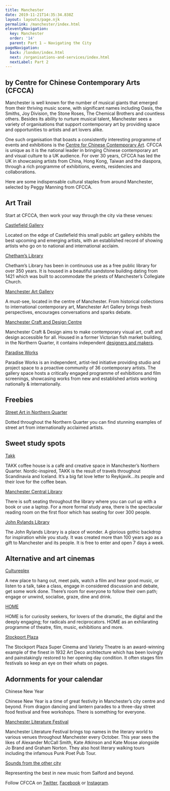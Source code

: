 ```yaml
---
title: Manchester
date: 2019-11-21T14:35:34.838Z
layout: layouts/page.njk
permalink: /manchester/index.html
eleventyNavigation:
  key: Manchester
  order: '14'
  parent: Part 1 – Navigating the City
pageNavigation:
  back: /london/index.html
  next: /organisations-and-services/index.html
  nextLabel: Part 2
---
```

## by Centre for Chinese Contemporary Arts (CFCCA)

Manchester is well known for the number of musical giants that emerged from their thriving music scene, with significant names including Oasis, the Smiths, Joy Division, the Stone Roses, The Chemical Brothers and countless others. Besides its ability to nurture musical talent, Manchester sees a variety of organisations that support contemporary art by providing space and opportunities to artists and art lovers alike.

One such organisation that boasts a consistently interesting programme of events and exhibitions is the [Centre for Chinese Contemporary Art](https://www.artrabbit.com/organisations/cfcca-centre-for-chinese-contemporary-art). CFCCA is unique as it is the national leader in bringing Chinese contemporary art and visual culture to a UK audience. For over 30 years, CFCCA has led the UK in showcasing artists from China, Hong Kong, Taiwan and the diaspora, through a rich programme of exhibitions, events, residencies and collaborations.

Here are some indispensable cultural staples from around Manchester, selected by Peggy Manning from CFCCA.

## Art Trail

Start at CFCCA, then work your way through the city via these venues:

[Castlefield Gallery](https://www.artrabbit.com/organisations/castlefield-gallery)

Located on the edge of Castlefield this small public art gallery exhibits the best upcoming and emerging artists, with an established record of showing artists who go on to national and international acclaim.

[Chetham’s Library](https://www.artrabbit.com/organisations/chethams-library)

Chetham’s Library has been in continuous use as a free public library for over 350 years. It is housed in a beautiful sandstone building dating from 1421 which was built to accommodate the priests of Manchester’s Collegiate Church.

[Manchester Art Gallery](https://www.artrabbit.com/organisations/manchester-art-gallery)

A must-see, located in the centre of Manchester. From historical collections to international contemporary art, Manchester Art Gallery brings fresh perspectives, encourages conversations and sparks debate.

[Manchester Craft and Design Centre](https://www.artrabbit.com/organisations/manchester-craft-and-design-centre)

Manchester Craft & Design aims to make contemporary visual art, craft and design accessible for all. Housed in a former Victorian fish market building, in the Northern Quarter, it contains independent [designers and makers](http://www.craftanddesign.com/artists). 

[Paradise Works](https://www.artrabbit.com/organisations/paradise-works)

Paradise Works is an independent, artist-led initiative providing studio and project space to a proactive community of 36 contemporary artists. The gallery space hosts a critically engaged programme of exhibitions and film screenings, showcasing works from new and established artists working nationally & internationally.

## Freebies

[Street Art in Northern Quarter](https://northernquartermanchester.com/)

Dotted throughout the Northern Quarter you can find stunning examples of street art from internationally acclaimed artists.

## Sweet study spots

[Takk](http://takkmcr.com/)

TAKK coffee house is a café and creative space in Manchester’s Northern Quarter. Nordic-inspired, TAKK is the result of travels throughout Scandinavia and Iceland. It’s a big fat love letter to Reykjavik…its people and their love for the coffee bean.

[Manchester Central Library](https://secure.manchester.gov.uk/info/500138/central_library/6316/what_you_can_do_at_central_library/6)

There is soft seating throughout the library where you can curl up with a book or use a laptop. For a more formal study area, there is the spectacular reading room on the first floor which has seating for over 300 people.

[John Rylands Library](http://www.library.manchester.ac.uk/rylands/)

The John Rylands Library is a place of wonder. A glorious gothic backdrop for inspiration while you study. It was created more than 100 years ago as a gift to Manchester and its people. It is free to enter and open 7 days a week.

## Alternative and art cinemas

[Cultureplex](http://www.cultureplex.co.uk/)

A new place to hang out, meet pals, watch a film and hear good music, or listen to a talk, take a class, engage in considered discussion and debate, get some work done. There’s room for everyone to follow their own path; engage or unwind, socialise, graze, dine and drink.

[HOME](https://www.artrabbit.com/organisations/home-manchester)

HOME is for curiosity seekers, for lovers of the dramatic, the digital and the deeply engaging; for radicals and reciprocators. HOME as an exhilarating programme of theatre, film, music, exhibitions and more. 

[Stockport Plaza](https://stockportplaza.co.uk/)

The Stockport Plaza Super Cinema and Variety Theatre is an award-winning example of the finest in 1932 Art Deco architecture which has been lovingly and painstakingly restored to her opening day condition. It often stages film festivals so keep an eye on their whats on pages.

## Adornments for your calendar

Chinese New Year

Chinese New Year is a time of great festivity in Manchester’s city centre and beyond. From dragon dancing and lantern parades to a three-day street food festival and free workshops. There is something for everyone.

[Manchester Literature Festival](http://www.manchesterliteraturefestival.co.uk/)

Manchester Literature Festival brings top names in the literary world to various venues throughout Manchester every October. This year sees the likes of Alexander McCall Smith, Kate Atkinson and Kate Mosse alongside Jo Brand and Graham Norton. They also host literary walking tours including the infamous Punk Poet Pub Tour.

[Sounds from the other city](https://www.soundsfromtheothercity.com/)

Representing the best in new music from Salford and beyond.

Follow CFCCA on [Twitter](https://twitter.com/cfcca_uk), [Facebook](https://www.facebook.com/cfccauk) or [Instagram](http://instagram.com/@cfcca_uk).
